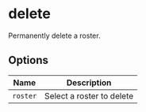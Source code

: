 # delete

Permanently delete a roster.

## Options

| Name     | Description               |
| -------- | ------------------------- |
| `roster` | Select a roster to delete |
